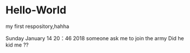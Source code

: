 # Hello-World
my first respository,hahha

Sunday January 14 20：46 2018
someone ask me to join the army
Did he kid me ??
